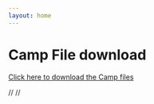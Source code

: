```yaml
---
layout: home
---
```

<div class="logo-box">
	<h1>Camp File download</h1>
</div>
<div class="information">
<a href="S4A.zip">Click here to download the Camp files</a>
</div>

//
//